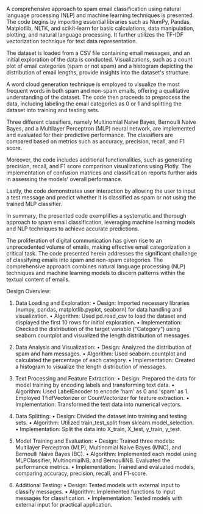 A comprehensive approach to spam email classification using natural language processing 
(NLP) and machine learning techniques is presented. The code begins by importing essential 
libraries such as NumPy, Pandas, Matplotlib, NLTK, and scikit-learn for basic calculations, 
data manipulation, plotting, and natural language processing. It further utilizes the TF-IDF 
vectorization technique for text data representation. 

The dataset is loaded from a CSV file containing email messages, and an initial exploration of 
the data is conducted. Visualizations, such as a count plot of email categories (spam or not 
spam) and a histogram depicting the distribution of email lengths, provide insights into the 
dataset's structure. 

A word cloud generation technique is employed to visualize the most frequent words in both 
spam and non-spam emails, offering a qualitative understanding of the dataset. The code then 
proceeds to preprocess the data, including labeling the email categories as 0 or 1 and splitting 
the dataset into training and testing sets. 

Three different classifiers, namely Multinomial Naive Bayes, Bernoulli Naive Bayes, and a 
Multilayer Perceptron (MLP) neural network, are implemented and evaluated for their 
predictive performance. The classifiers are compared based on metrics such as accuracy, 
precision, recall, and F1 score. 

Moreover, the code includes additional functionalities, such as generating precision, recall, and 
F1 score comparison visualizations using Plotly. The implementation of confusion matrices 
and classification reports further aids in assessing the models' overall performance.

Lastly, the code demonstrates user interaction by allowing the user to input a test message and 
predict whether it is classified as spam or not using the trained MLP classifier. 

In summary, the presented code exemplifies a systematic and thorough approach to spam email 
classification, leveraging machine learning models and NLP techniques to achieve accurate 
predictions. 
 
The proliferation of digital communication has given rise to an unprecedented volume of 
emails, making effective email categorization a critical task. The code presented herein 
addresses the significant challenge of classifying emails into spam and non-spam categories. 
The comprehensive approach combines natural language processing (NLP) techniques and 
machine learning models to discern patterns within the textual content of emails. 


Design Overview: 

1. Data Loading and Exploration: 
• Design: Imported necessary libraries (numpy, pandas, matplotlib.pyplot, seaborn) 
for data handling and visualization. 
• Algorithm: Used pd.read_csv to load the dataset and displayed the first 10 rows for 
initial exploration. 
• Implementation: Checked the distribution of the target variable ("Category") using 
seaborn.countplot and visualized the length distribution of messages. 
 
2. Data Analysis and Visualization: 
• Design: Analyzed the distribution of spam and ham messages. 
• Algorithm: Used seaborn.countplot and calculated the percentage of each category. 
• Implementation: Created a histogram to visualize the length distribution of 
messages. 
 
3. Text Processing and Feature Extraction: 
• Design: Prepared the data for model training by encoding labels and transforming 
text data. 
• Algorithm: Used LabelEncoder to encode 'ham' as 0 and 'spam' as 1. Employed 
TfidfVectorizer or CountVectorizer for feature extraction. 
• Implementation: Transformed the text data into numerical vectors. 
4. Data Splitting: 
• Design: Divided the dataset into training and testing sets. 
• Algorithm: Utilized train_test_split from sklearn.model_selection. 
• Implementation: Split the data into X_train, X_test, y_train, y_test.

6. Model Training and Evaluation: 
• Design: Trained three models: Multilayer Perceptron (MLP), Multinomial Naive 
Bayes (MNC), and Bernoulli Naive Bayes (BC). 
• Algorithm: Implemented each model using MLPClassifier, MultinomialNB, and 
BernoulliNB. Evaluated the performance metrics. 
• Implementation: Trained and evaluated models, comparing accuracy, precision, 
recall, and F1-score.

8. Additional Testing: 
• Design: Tested models with external input to classify messages. 
• Algorithm: Implemented functions to input messages for classification. 
• Implementation: Tested models with external input for practical application.
